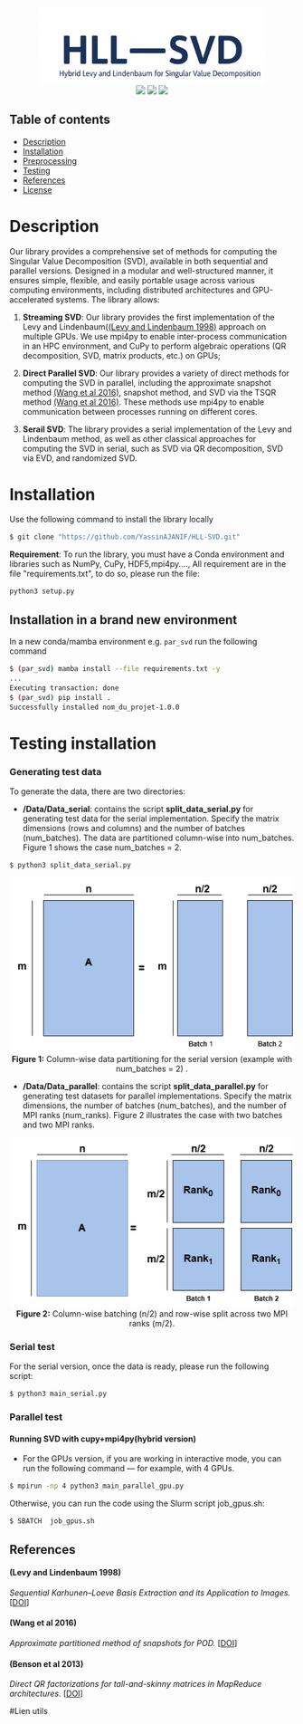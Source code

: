 <p align="center">
  <img src="figs/HLL_SVD.png" alt="HLL_SVD" width="400"/>
  <br/>
  <a href="LICENSE"><img src="https://img.shields.io/badge/License-MIT-green.svg"/></a>
  <a href="#"><img src="https://img.shields.io/badge/build-passing-brightgreen"/></a>
  <a href="#"><img src="https://img.shields.io/badge/code%20quality-lightgrey"/></a>


</p>









## Table of contents


  * [Description](#description)
  * [Installation](#Installation)
  * [Preprocessing](#Preprocessing)
  * [Testing](#Testing)
  * [References](#references)
  * [License](#license)




# Description
Our library provides a comprehensive set of methods for computing the Singular Value Decomposition (SVD), available in both sequential and parallel versions. Designed in a modular and well-structured manner, it ensures simple, flexible, and easily portable usage across various computing environments, including distributed architectures and GPU-accelerated systems. The library allows:

1. **Streaming SVD**: Our library provides the first implementation of the Levy and Lindenbaum([(Levy and Lindenbaum 1998)](#Levy-and-Lindenbaum-1998) approach on multiple  GPUs. We use mpi4py to enable inter-process communication in an HPC environment, and CuPy to perform algebraic operations (QR decomposition, SVD, matrix products, etc.) on GPUs;

2. **Direct Parallel SVD**: Our library provides a variety of direct methods for computing the SVD in parallel, including the approximate snapshot method [(Wang et al 2016)](#Wang-et-al-2016), snapshot method, and SVD via the TSQR method [(Wang et al 2016)](#Wang-et-al-2016). These methods use mpi4py to enable communication between processes running on different cores.


3. **Serail SVD**: The library provides a serial implementation of the Levy and Lindenbaum method, as well as other classical approaches for computing the SVD in serial, such as SVD via QR decomposition, SVD via EVD, and randomized SVD.

# Installation
Use the following command to install the library locally<br>
```bash
$ git clone "https://github.com/YassinAJANIF/HLL-SVD.git"
```
**Requirement**:
To run the library, you must have a Conda environment and libraries such as NumPy, CuPy, HDF5,mpi4py...., All requirement are in  the file "requirements.txt", to do so, please run the file:
```bash
python3 setup.py
```

## Installation in a brand new environment
In a new conda/mamba environment e.g. `par_svd` run the following command

```bash
$ (par_svd) mamba install --file requirements.txt -y
...
Executing transaction: done
$ (par_svd) pip install .
Successfully installed nom_du_projet-1.0.0
```
# Testing installation
### Generating test data
To generate the data, there are two directories:

- **/Data/Data_serial**: contains the script **split_data_serial.py** for generating test data for the serial implementation. Specify the matrix dimensions (rows and columns) and the number of batches (num_batches). The data are partitioned column-wise into num_batches. Figure 1 shows the case num_batches = 2.
```bash
$ python3 split_data_serial.py
```

<p align="center">
  <img src="figs/serial_data_division.png" alt="SVD Architecture" width="500"/>
  <br/>
  <strong>Figure 1:</strong> Column-wise data partitioning for the serial version (example with num_batches = 2) .
</p>


- **/Data/Data_parallel**: contains the script **split_data_parallel.py** for generating test datasets for parallel implementations. Specify the matrix dimensions, the number of batches (num_batches), and the number of MPI ranks (num_ranks). Figure 2 illustrates the case with two batches and two MPI ranks.
<p align="center">
  <img src="figs/parallel_division_data.png" alt="SVD Architecture" width="500"/>
   <br/>
  <strong>Figure 2:</strong>  Column-wise batching (n/2) and row-wise split across two MPI ranks (m/2).
</p>



### Serial test
 For the serial version, once the data is ready, please run the following script:


```bash
$ python3 main_serial.py
```

### Parallel test




#### Running SVD with cupy+mpi4py(hybrid version)

- For the GPUs  version, if you are working in interactive mode, you can run the following command — for example, with 4 GPUs.


```bash
$ mpirun -np 4 python3 main_parallel_gpu.py
```
Otherwise, you can run the code using the Slurm script job_gpus.sh: 

```bash
$ SBATCH  job_gpus.sh
```



## References

#### (Levy and Lindenbaum 1998) 
*Sequential Karhunen–Loeve Basis Extraction and its Application to Images.* [[DOI](https://ieeexplore.ieee.org/abstract/document/723422)]

#### (Wang et al 2016) 
*Approximate partitioned method of snapshots for POD.* [[DOI](https://www.sciencedirect.com/science/article/pii/S0377042715005774)]

#### (Benson et al 2013)
*Direct QR factorizations for tall-and-skinny matrices in MapReduce architectures.* [[DOI](https://ieeexplore.ieee.org/document/6691583)]

#Lien utils
 

